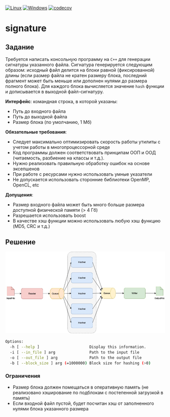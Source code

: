 [![Linux](https://github.com/kerkerker/signature/actions/workflows/linux.yml/badge.svg)](https://github.com/kerkerker/signature/actions/workflows/linux.yml)
[![Windows](https://github.com/kerkerker/signature/actions/workflows/windows.yml/badge.svg)](https://github.com/kerkerker/signature/actions/workflows/windows.yml)
[![codecov](https://codecov.io/gh/kerkerker/signature/branch/main/graph/badge.svg?token=X2F7S6JQD9)](https://codecov.io/gh/kerkerker/signature)

# signature

## Задание

Требуется написать консольную программу на `C++` для генерации сигнатуры указанного файла.
Сигнатура генерируется следующим образом: исходный файл делится на блоки равной
(фиксированной) длины (если размер файла не кратен размеру блока, последний фрагмент может
быть меньше или дополнен нулями до размера полного блока). Для каждого блока вычисляется
значение `hash` функции и дописывается в выходной файл-сигнатуру.

**Интерфейс**: командная строка, в которой указаны:
- Путь до входного файла
- Путь до выходной файла
- Размер блока (по умолчанию, 1 Мб)

**Обязательные требования**:
- Следует максимально оптимизировать скорость работы утилиты с учетом работы в
многопроцессорной среде
- Код программы должен соответствовать принципам ООП и ООД (читаемость, разбиение
на классы и т.д.).
- Нужно реализовать правильную обработку ошибок на основе эксепшенов
- При работе с ресурсами нужно использовать умные указатели
- Не допускается использовать сторонние библиотеки OpenMP, OpenCL, etc

**Допущения**:
- Размер входного файла может быть много больше размера доступной физической памяти
(> 4 Гб)
- Разрешается использовать boost
- В качестве хэш функции можно использовать любую хэш функцию (MD5, CRC и т.д.)

## Решение


![img.png](img.png)


```bash
Options:
  -h [ --help ]                      Display this information.
  -i [ --in_file ] arg               Path to the input file
  -o [ --out_file ] arg              Path to the output file
  -b [ --block_size ] arg (=1000000) Block size for hashing (>0)
```

### Ограничения
- Размер блока должен помещаться в оперативную память (не реализовано хэширование по подблокам с постепенной загрузкой в память)
- Если входной файл пустой, будет посчитан хэш от заполненного нулями блока указанного размера